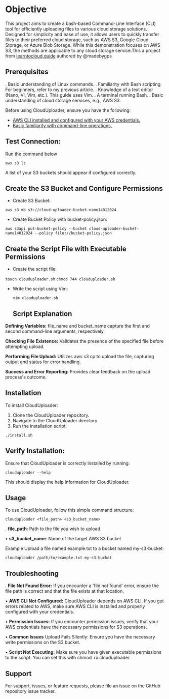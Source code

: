 # Objective

This project aims to create a bash-based Command-Line Interface (CLI) tool for efficiently uploading files to various cloud storage solutions. Designed for simplicity and ease of use, it allows users to quickly transfer files to their preferred cloud storage, such as AWS S3, Google Cloud Storage, or Azure Blob Storage. While this demonstration focuses on AWS S3, the methods are applicable to any cloud storage service.This a project from [learntocloud.guide](https://learntocloud.guide/) authored by @madebygps



## Prerequisites

. Basic understanding of Linux commands.
. Familiarity with Bash scripting. For beginners, refer to my previous article.
. Knowledge of a text editor (Nano, Vi, Vim, etc.). This guide uses Vim.
. A terminal running Bash.
. Basic understanding of cloud storage services, e.g., AWS S3.


Before using CloudUploader, ensure you have the following:


+ [AWS CLI installed and configured with your AWS credentials.](https://docs.aws.amazon.com/cli/latest/userguide/cli-chap-configure.html)
+ [Basic familiarity with command-line operations.](https://www.codecademy.com/article/command-line-commands)

## Test Connection:

Run the command below

``` aws s3 ls ```


 A list of your S3 buckets should appear if configured correctly.

 ## Create the S3 Bucket and Configure Permissions

 + Create S3 Bucket:

``` aws s3 mb s3://cloud-uploader-bucket-name14012024 ```

 + Create Bucket Policy with bucket-policy.json:

 ``` aws s3api put-bucket-policy --bucket cloud-uploader-bucket-name14012024 --policy file://bucket-policy.json ```

 ## Create the Script File with Executable Permissions

  + Create the script file:

``` touch clouduploader.sh ```
``` chmod 744 clouduploader.sh ```

+ Write the script using Vim:

  ``` vim clouduploader.sh ```

  ## Script Explanation
  
__Defining Variables:__ file_name and bucket_name capture the first and second command-line arguments, respectively.

__Checking File Existence:__ Validates the presence of the specified file before attempting upload.

__Performing File Upload:__ Utilizes aws s3 cp to upload the file, capturing output and status for error handling.

__Success and Error Reporting:__ Provides clear feedback on the upload process's outcome.  

 
  
## Installation

To install CloudUploader:

1. Clone the CloudUploader repository.
2. Navigate to the CloudUploader directory
3. Run the installation script:


```./install.sh ```


## Verify Installation:

Ensure that CloudUploader is correctly installed by running:


``` clouduploader --help ```


This should display the help information for CloudUploader.

## Usage
To use CloudUploader, follow this simple command structure:


```clouduploader <file_path> <s3_bucket_name>```


. __file_path__: Path to the file you wish to upload

• __s3_bucket_name__: Name of the target AWS S3 bucket

Example
Upload a file named example.txt to a bucket named my-s3-bucket:



``` clouduploader /path/to/example.txt my-s3-bucket ```



## Troubleshooting

. __File Not Found Error:__
If you encounter a 'file not found' error, ensure the file path is correct and that the file exists at that location.

• __AWS CLI Not Configured:__
CloudUploader depends on AWS CLI. If you get errors related to AWS, make sure AWS CLI is installed and properly configured with your credentials.

• __Permission Issues:__
If you encounter permission issues, verify that your AWS credentials have the necessary permissions for S3 operations.

• __Common Issues__
Upload Fails Silently:
Ensure you have the necessary write permissions on the S3 bucket.

• __Script Not Executing:__
Make sure you have given executable permissions to the script. You can set this with chmod +x clouduploader.

## Support

For support, issues, or feature requests, please file an issue on the GitHub repository issue tracker.

